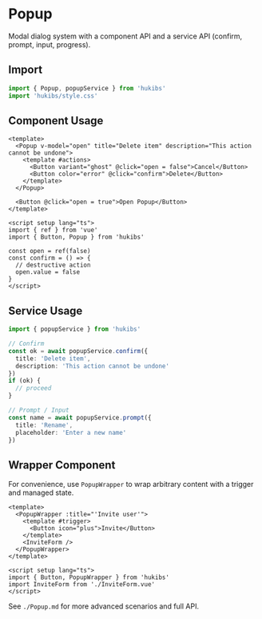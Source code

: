 # Popup

Modal dialog system with a component API and a service API (confirm, prompt, input, progress).

## Import

```ts
import { Popup, popupService } from 'hukibs'
import 'hukibs/style.css'
```

## Component Usage

```vue
<template>
  <Popup v-model="open" title="Delete item" description="This action cannot be undone">
    <template #actions>
      <Button variant="ghost" @click="open = false">Cancel</Button>
      <Button color="error" @click="confirm">Delete</Button>
    </template>
  </Popup>

  <Button @click="open = true">Open Popup</Button>
</template>

<script setup lang="ts">
import { ref } from 'vue'
import { Button, Popup } from 'hukibs'

const open = ref(false)
const confirm = () => {
  // destructive action
  open.value = false
}
</script>
```

## Service Usage

```ts
import { popupService } from 'hukibs'

// Confirm
const ok = await popupService.confirm({
  title: 'Delete item',
  description: 'This action cannot be undone'
})
if (ok) {
  // proceed
}

// Prompt / Input
const name = await popupService.prompt({
  title: 'Rename',
  placeholder: 'Enter a new name'
})
```

## Wrapper Component

For convenience, use `PopupWrapper` to wrap arbitrary content with a trigger and managed state.

```vue
<template>
  <PopupWrapper :title="'Invite user'">
    <template #trigger>
      <Button icon="plus">Invite</Button>
    </template>
    <InviteForm />
  </PopupWrapper>
</template>

<script setup lang="ts">
import { Button, PopupWrapper } from 'hukibs'
import InviteForm from './InviteForm.vue'
</script>
```

See `./Popup.md` for more advanced scenarios and full API.
